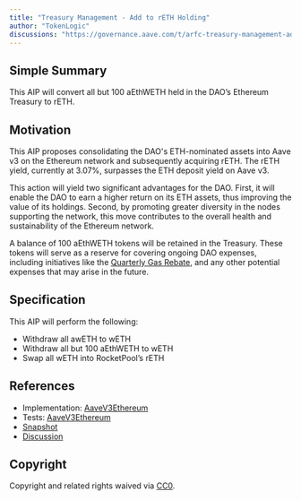 ```yaml
---
title: "Treasury Management - Add to rETH Holding"
author: "TokenLogic"
discussions: "https://governance.aave.com/t/arfc-treasury-management-add-to-reth-holding/15123"
---
```


## Simple Summary

This AIP will convert all but 100 aEthWETH held in the DAO’s Ethereum Treasury to rETH.

## Motivation

This AIP proposes consolidating the DAO's ETH-nominated assets into Aave v3 on the Ethereum network and subsequently acquiring rETH. The rETH yield, currently at 3.07%, surpasses the ETH deposit yield on Aave v3.

This action will yield two significant advantages for the DAO. First, it will enable the DAO to earn a higher return on its ETH assets, thus improving the value of its holdings. Second, by promoting greater diversity in the nodes supporting the network, this move contributes to the overall health and sustainability of the Ethereum network.

A balance of 100 aEthWETH tokens will be retained in the Treasury. These tokens will serve as a reserve for covering ongoing DAO expenses, including initiatives like the [Quarterly Gas Rebate](https://governance.aave.com/t/arfc-quarterly-gas-rebate-distribution-august-2023/14680), and any other potential expenses that may arise in the future.

## Specification

This AIP will perform the following:

- Withdraw all awETH to wETH
- Withdraw all but 100 aEthWETH to wETH
- Swap all wETH into RocketPool’s rETH

## References

- Implementation: [AaveV3Ethereum](https://github.com/bgd-labs/aave-proposals-v3/blob/f9c4f1f97f88982fb5dbf895fa6762503b1bf7fa/src/20231103_AaveV3Ethereum_TreasuryManagementAddToRETHHolding/AaveV3Ethereum_TreasuryManagementAddToRETHHolding_20231103.sol)
- Tests: [AaveV3Ethereum](https://github.com/bgd-labs/aave-proposals-v3/blob/f9c4f1f97f88982fb5dbf895fa6762503b1bf7fa/src/20231103_AaveV3Ethereum_TreasuryManagementAddToRETHHolding/AaveV3Ethereum_TreasuryManagementAddToRETHHolding_20231103.t.sol)
- [Snapshot](https://snapshot.org/#/aave.eth/proposal/0x80493cdca3b1893e198802cd245e6e3c00f5fcd0b37c09aa41765b17419a71fe)
- [Discussion](https://governance.aave.com/t/arfc-treasury-management-add-to-reth-holding/15123)

## Copyright

Copyright and related rights waived via [CC0](https://creativecommons.org/publicdomain/zero/1.0/).
